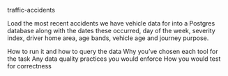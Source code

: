 traffic-accidents

Load the most recent accidents we have vehicle data for into a Postgres database along with the dates
these occurred, day of the week, severity index, driver home area, age bands, vehicle age and journey
purpose.

How to run it and how to query the data
Why you’ve chosen each tool for the task
Any data quality practices you would enforce
How you would test for correctness